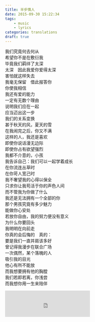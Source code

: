```yaml
---
title: 半步情人
date: 2015-09-30 15:22:34
tags:
    - music
    - lyrics
categories: translations
draft: true
---
```

我们究竟何去何从\
希望你不是在敷衍我\
毕竟我们羁绊了太深\
太深　因此我爱你爱得太深\
害怕就这样失去\
我毫无保留　借此报答你\
你使我相信\
我还有爱的能力\
一定有无数个理由\
说明我们应在一起\
应当迈出这一步\
我们的关系变换\
甚于秋天的风，夏天的雪\
在我闹完之后，你又不满\
这样的人，我还是喜欢\
即使你说话漫无边际\
即使你占有欲望强烈\
我都不介意的，小孩\
我告诉自己：我们可以一起学着成长\
在你流连丛草时\
在你苛人宽己时\
我不奢望我的心得以保全\
只求你让我苟活于你的声色人间\
而不管我为你做了什么\
我还是无法拥有一个全部的你\
那个男孩究竟有多少魅力\
能做你心安处\
若放你自由，我的努力便没有意义\
为什么你要回头\
我明明在向前走\
你真的会后悔的　真的：\
要是我们一直并肩该多好\
曾记得我漫步在联合广场\
一次偶然，某个落魄的人\
吸引我的目光\
他心有所不能放\
而我想要拥有他的胸膛\
我们若即若离，你浅尝\
而我想你用一生来陪伴

<iframe frameborder="no" border="0" marginwidth="0" marginheight="0" width=280 height=86 src="https://music.163.com/outchain/player?type=2&id=1478156&auto=1&height=66"></iframe>
